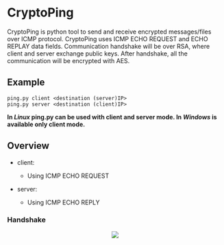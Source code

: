 # CryptoPing
CryptoPing is python tool to send and receive encrypted messages/files over ICMP protocol. CryptoPing uses ICMP ECHO REQUEST and ECHO REPLAY data fields. Communication handshake will be over RSA, where client and server exchange public keys. After handshake, all the communication will be encrypted with AES.

## Example
```
ping.py client <destination (server)IP>
ping.py server <destination (client)IP>
```

**In _Linux_ ping.py can be used with client and server mode. In _Windows_ is available only client mode.**

## Overview
- client:
  - Using ICMP ECHO REQUEST

- server:
  - Using ICMP ECHO REPLY

### Handshake
<p align="center">
  <img src="https://i.imgur.com/lhjTNXs.png" />
</p>
